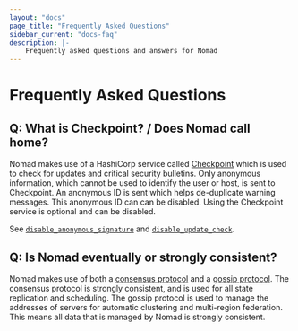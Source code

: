 ```yaml
---
layout: "docs"
page_title: "Frequently Asked Questions"
sidebar_current: "docs-faq"
description: |-
    Frequently asked questions and answers for Nomad
---
```


# Frequently Asked Questions

## Q: What is Checkpoint? / Does Nomad call home?

Nomad makes use of a HashiCorp service called [Checkpoint](https://checkpoint.hashicorp.com)
which is used to check for updates and critical security bulletins.
Only anonymous information, which cannot be used to identify the user or host, is
sent to Checkpoint. An anonymous ID is sent which helps de-duplicate warning messages.
This anonymous ID can can be disabled. Using the Checkpoint service is optional and can be disabled.

See [`disable_anonymous_signature`](/docs/agent/configuration/index.html#disable_anonymous_signature)
and [`disable_update_check`](/docs/agent/configuration/index.html#disable_update_check).

## Q: Is Nomad eventually or strongly consistent?

Nomad makes use of both a [consensus protocol](/docs/internals/consensus.html) and
a [gossip protocol](/docs/internals/gossip.html). The consensus protocol is strongly
consistent, and is used for all state replication and scheduling. The gossip protocol
is used to manage the addresses of servers for automatic clustering and multi-region
federation. This means all data that is managed by Nomad is strongly consistent.
